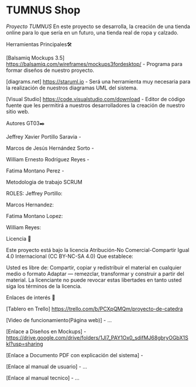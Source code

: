 # TUMNUS Shop


*Proyecto TUMNUS*
En este proyecto se desarrolla, la creación de una tienda online para lo que sería en un futuro, una tienda real de ropa y calzado.

Herramientas Principales🛠️

[Balsamiq Mockups 3.5] https://balsamiq.com/wireframes/mockups3fordesktop/ - Programa para formar diseños de nuestro proyecto.

[diagrams.net] https://staruml.io - Será una herramienta muy necesaria para la realización de nuestros diagramas UML del
sistema.

[Visual Studio] https://code.visualstudio.com/download - Editor de código fuente que les permitirá a nuestros desarrolladores la creación de nuestro
sitio web.



Autores GT03✒️

Jeffrey Xavier Portillo Saravia - 				

Marcos de Jesús Hernández Sorto - 

William Ernesto Rodríguez Reyes -							

Fatima Montano Perez -			


Metodologia de trabajo SCRUM

ROLES:
Jeffrey Portillo:

Marcos Hernandez:

Fatima Montano Lopez:

William Reyes:


Licencia 📄

Este proyecto está bajo la licencia Atribución-No Comercial-Compartir Igual 4.0 Internacional (CC BY-NC-SA 4.0) Que establece:

Usted es libre de: Compartir, copiar y redistribuir el material en cualquier medio o formato Adaptar — remezclar, transformar y construir a partir del material. 
La licenciante no puede revocar estas libertades en tanto usted siga los términos de la licencia.



Enlaces de interés 👀

[Tablero en Trello] https://trello.com/b/PCXpQMQm/proyecto-de-catedra

[Video de funcionamiento(Página web)] - ...

[Enlace a Diseños en Mockups] - https://drive.google.com/drive/folders/1Jl7_PAY1Ox0_sdifMJ68gbryOGbX1Skl?usp=sharing

[Enlace a Documento PDF con explicación del sistema] - 

[Enlace al manual de usuario] - ...

[Enlace al manual tecnico] - ...
